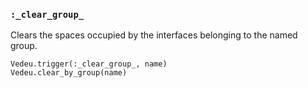 ### `:_clear_group_`

Clears the spaces occupied by the interfaces belonging to the named
group.

    Vedeu.trigger(:_clear_group_, name)
    Vedeu.clear_by_group(name)

